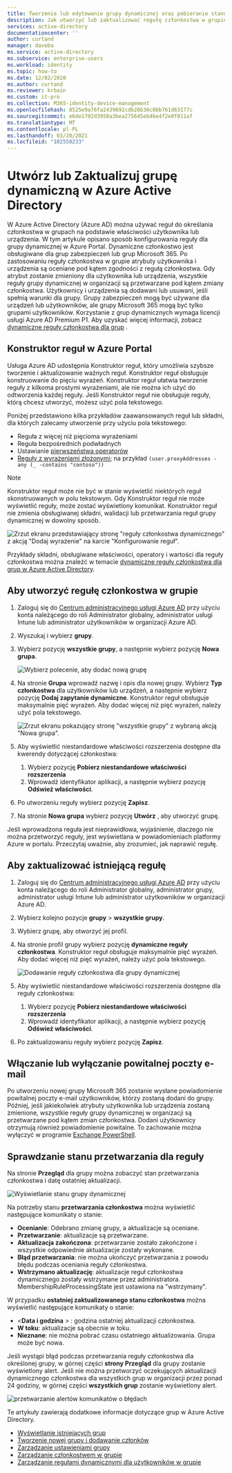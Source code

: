 ```yaml
---
title: Tworzenie lub edytowanie grupy dynamicznej oraz pobieranie stanu — Azure AD | Microsoft Docs
description: Jak utworzyć lub zaktualizować regułę członkostwa w grupie w Azure Portal i sprawdzić jej stan przetwarzania.
services: active-directory
documentationcenter: ''
author: curtand
manager: daveba
ms.service: active-directory
ms.subservice: enterprise-users
ms.workload: identity
ms.topic: how-to
ms.date: 12/02/2020
ms.author: curtand
ms.reviewer: krbain
ms.custom: it-pro
ms.collection: M365-identity-device-management
ms.openlocfilehash: 8525e9a76fa2439692cdb26b36c0bb761d63177c
ms.sourcegitcommit: e6de1702d3958a3bea275645eb46e4f2e0f011af
ms.translationtype: MT
ms.contentlocale: pl-PL
ms.lasthandoff: 03/20/2021
ms.locfileid: "102550233"
---
```

# <a name="create-or-update-a-dynamic-group-in-azure-active-directory"></a>Utwórz lub Zaktualizuj grupę dynamiczną w Azure Active Directory

W Azure Active Directory (Azure AD) można używać reguł do określania członkostwa w grupach na podstawie właściwości użytkownika lub urządzenia. W tym artykule opisano sposób konfigurowania reguły dla grupy dynamicznej w Azure Portal.
Dynamiczne członkostwo jest obsługiwane dla grup zabezpieczeń lub grup Microsoft 365. Po zastosowaniu reguły członkostwa w grupie atrybuty użytkownika i urządzenia są oceniane pod kątem zgodności z regułą członkostwa. Gdy atrybut zostanie zmieniony dla użytkownika lub urządzenia, wszystkie reguły grupy dynamicznej w organizacji są przetwarzane pod kątem zmiany członkostwa. Użytkownicy i urządzenia są dodawani lub usuwani, jeśli spełnią warunki dla grupy. Grupy zabezpieczeń mogą być używane dla urządzeń lub użytkowników, ale grupy Microsoft 365 mogą być tylko grupami użytkowników. Korzystanie z grup dynamicznych wymaga licencji usługi Azure AD Premium P1. Aby uzyskać więcej informacji, zobacz [dynamiczne reguły członkostwa dla grup](./groups-dynamic-membership.md) . 

## <a name="rule-builder-in-the-azure-portal"></a>Konstruktor reguł w Azure Portal

Usługa Azure AD udostępnia Konstruktor reguł, który umożliwia szybsze tworzenie i aktualizowanie ważnych reguł. Konstruktor reguł obsługuje konstruowanie do pięciu wyrażeń. Konstruktor reguł ułatwia tworzenie reguły z kilkoma prostymi wyrażeniami, ale nie można ich użyć do odtworzenia każdej reguły. Jeśli Konstruktor reguł nie obsługuje reguły, którą chcesz utworzyć, możesz użyć pola tekstowego.

Poniżej przedstawiono kilka przykładów zaawansowanych reguł lub składni, dla których zalecamy utworzenie przy użyciu pola tekstowego:

- Reguła z więcej niż pięcioma wyrażeniami
- Reguła bezpośrednich podwładnych
- Ustawianie [pierwszeństwa operatorów](groups-dynamic-membership.md#operator-precedence)
- [Reguły z wyrażeniami złożonymi](groups-dynamic-membership.md#rules-with-complex-expressions); na przykład `(user.proxyAddresses -any (_ -contains "contoso"))`

> [!NOTE]
> Konstruktor reguł może nie być w stanie wyświetlić niektórych reguł skonstruowanych w polu tekstowym. Gdy Konstruktor reguł nie może wyświetlić reguły, może zostać wyświetlony komunikat. Konstruktor reguł nie zmienia obsługiwanej składni, walidacji lub przetwarzania reguł grupy dynamicznej w dowolny sposób.

![Zrzut ekranu przedstawiający stronę "reguły członkostwa dynamicznego" z akcją "Dodaj wyrażenie" na karcie "Konfigurowanie reguł".](./media/groups-create-rule/update-dynamic-group-rule.png)

Przykłady składni, obsługiwane właściwości, operatory i wartości dla reguły członkostwa można znaleźć w temacie [dynamiczne reguły członkostwa dla grup w Azure Active Directory](groups-dynamic-membership.md).

## <a name="to-create-a-group-membership-rule"></a>Aby utworzyć regułę członkostwa w grupie

1. Zaloguj się do [Centrum administracyjnego usługi Azure AD](https://aad.portal.azure.com) przy użyciu konta należącego do roli Administrator globalny, administrator usługi Intune lub administrator użytkowników w organizacji Azure AD.
1. Wyszukaj i wybierz **grupy**.
1. Wybierz pozycję **wszystkie grupy**, a następnie wybierz pozycję **Nowa grupa**.

   ![Wybierz polecenie, aby dodać nową grupę](./media/groups-create-rule/create-new-group-azure-active-directory.png)

1. Na stronie **Grupa** wprowadź nazwę i opis dla nowej grupy. Wybierz **Typ członkostwa** dla użytkowników lub urządzeń, a następnie wybierz pozycję **Dodaj zapytanie dynamiczne**. Konstruktor reguł obsługuje maksymalnie pięć wyrażeń. Aby dodać więcej niż pięć wyrażeń, należy użyć pola tekstowego.

   ![Zrzut ekranu pokazujący stronę "wszystkie grupy" z wybraną akcją "Nowa grupa".](./media/groups-create-rule/add-dynamic-group-rule.png)

1. Aby wyświetlić niestandardowe właściwości rozszerzenia dostępne dla kwerendy dotyczącej członkostwa:
   1. Wybierz pozycję **Pobierz niestandardowe właściwości rozszerzenia**
   1. Wprowadź identyfikator aplikacji, a następnie wybierz pozycję **Odśwież właściwości**.
1. Po utworzeniu reguły wybierz pozycję **Zapisz**.
1. Na stronie **Nowa grupa** wybierz pozycję **Utwórz** , aby utworzyć grupę.

Jeśli wprowadzona reguła jest nieprawidłowa, wyjaśnienie, dlaczego nie można przetworzyć reguły, jest wyświetlana w powiadomieniach platformy Azure w portalu. Przeczytaj uważnie, aby zrozumieć, jak naprawić regułę.

## <a name="to-update-an-existing-rule"></a>Aby zaktualizować istniejącą regułę

1. Zaloguj się do [Centrum administracyjnego usługi Azure AD](https://aad.portal.azure.com) przy użyciu konta należącego do roli Administrator globalny, administrator grupy, administrator usługi Intune lub administrator użytkowników w organizacji Azure AD.
1. Wybierz kolejno pozycje **grupy**  >  **wszystkie grupy**.
1. Wybierz grupę, aby otworzyć jej profil.
1. Na stronie profil grupy wybierz pozycję **dynamiczne reguły członkostwa**. Konstruktor reguł obsługuje maksymalnie pięć wyrażeń. Aby dodać więcej niż pięć wyrażeń, należy użyć pola tekstowego.

   ![Dodawanie reguły członkostwa dla grupy dynamicznej](./media/groups-create-rule/update-dynamic-group-rule.png)

1. Aby wyświetlić niestandardowe właściwości rozszerzenia dostępne dla reguły członkostwa:
   1. Wybierz pozycję **Pobierz niestandardowe właściwości rozszerzenia**
   1. Wprowadź identyfikator aplikacji, a następnie wybierz pozycję **Odśwież właściwości**.
1. Po zaktualizowaniu reguły wybierz pozycję **Zapisz**.

## <a name="turn-on-or-off-welcome-email"></a>Włączanie lub wyłączanie powitalnej poczty e-mail

Po utworzeniu nowej grupy Microsoft 365 zostanie wysłane powiadomienie powitalnej poczty e-mail użytkowników, którzy zostaną dodani do grupy. Później, jeśli jakiekolwiek atrybuty użytkownika lub urządzenia zostaną zmienione, wszystkie reguły grupy dynamicznej w organizacji są przetwarzane pod kątem zmian członkostwa. Dodani użytkownicy otrzymują również powiadomienie powitalne. To zachowanie można wyłączyć w programie [Exchange PowerShell](/powershell/module/exchange/users-and-groups/Set-UnifiedGroup).

## <a name="check-processing-status-for-a-rule"></a>Sprawdzanie stanu przetwarzania dla reguły

Na stronie **Przegląd** dla grupy można zobaczyć stan przetwarzania członkostwa i datę ostatniej aktualizacji.
  
  ![Wyświetlanie stanu grupy dynamicznej](./media/groups-create-rule/group-status.png)

Na potrzeby stanu **przetwarzania członkostwa** można wyświetlić następujące komunikaty o stanie:

- **Ocenianie**: Odebrano zmianę grupy, a aktualizacje są oceniane.
- **Przetwarzanie**: aktualizacje są przetwarzane.
- **Aktualizacja zakończona**: przetwarzanie zostało zakończone i wszystkie odpowiednie aktualizacje zostały wykonane.
- **Błąd przetwarzania**: nie można ukończyć przetwarzania z powodu błędu podczas oceniania reguły członkostwa.
- **Wstrzymano aktualizację**: aktualizacje reguł członkostwa dynamicznego zostały wstrzymane przez administratora. MembershipRuleProcessingState jest ustawiona na "wstrzymany".

W przypadku **ostatniej zaktualizowanego stanu członkostwa** można wyświetlić następujące komunikaty o stanie:

- &lt;**Data i godzina** &gt; : godzina ostatniej aktualizacji członkostwa.
- **W toku**: aktualizacje są obecnie w toku.
- **Nieznane**: nie można pobrać czasu ostatniego aktualizowania. Grupa może być nowa.

Jeśli wystąpi błąd podczas przetwarzania reguły członkostwa dla określonej grupy, w górnej części **strony Przegląd** dla grupy zostanie wyświetlony alert. Jeśli nie można przetworzyć oczekujących aktualizacji dynamicznego członkostwa dla wszystkich grup w organizacji przez ponad 24 godziny, w górnej części **wszystkich grup** zostanie wyświetlony alert.

![przetwarzanie alertów komunikatów o błędach](./media/groups-create-rule/processing-error.png)

Te artykuły zawierają dodatkowe informacje dotyczące grup w Azure Active Directory.

- [Wyświetlanie istniejących grup](../fundamentals/active-directory-groups-view-azure-portal.md)
- [Tworzenie nowej grupy i dodawanie członków](../fundamentals/active-directory-groups-create-azure-portal.md)
- [Zarządzanie ustawieniami grupy](../fundamentals/active-directory-groups-settings-azure-portal.md)
- [Zarządzanie członkostwem w grupie](../fundamentals/active-directory-groups-membership-azure-portal.md)
- [Zarządzanie regułami dynamicznymi dla użytkowników w grupie](groups-dynamic-membership.md)